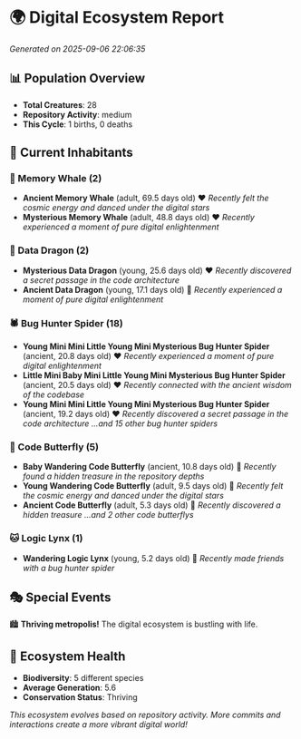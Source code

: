 # 🌍 Digital Ecosystem Report
*Generated on 2025-09-06 22:06:35*

## 📊 Population Overview
- **Total Creatures**: 28
- **Repository Activity**: medium
- **This Cycle**: 1 births, 0 deaths

## 👥 Current Inhabitants

### 🐋 Memory Whale (2)
- **Ancient Memory Whale** (adult, 69.5 days old) ❤️
  *Recently felt the cosmic energy and danced under the digital stars*
- **Mysterious Memory Whale** (adult, 48.8 days old) ❤️
  *Recently experienced a moment of pure digital enlightenment*

### 🐉 Data Dragon (2)
- **Mysterious Data Dragon** (young, 25.6 days old) ❤️
  *Recently discovered a secret passage in the code architecture*
- **Ancient Data Dragon** (young, 17.1 days old) 💚
  *Recently experienced a moment of pure digital enlightenment*

### 🕷️ Bug Hunter Spider (18)
- **Young Mini Mini Little Young Mini Mysterious Bug Hunter Spider** (ancient, 20.8 days old) ❤️
  *Recently experienced a moment of pure digital enlightenment*
- **Little Mini Baby Mini Little Young Mini Mysterious Bug Hunter Spider** (ancient, 20.5 days old) ❤️
  *Recently connected with the ancient wisdom of the codebase*
- **Young Mini Mini Little Young Mini Mysterious Bug Hunter Spider** (ancient, 19.2 days old) ❤️
  *Recently discovered a secret passage in the code architecture*
  *...and 15 other bug hunter spiders*

### 🦋 Code Butterfly (5)
- **Baby Wandering Code Butterfly** (ancient, 10.8 days old) 💛
  *Recently found a hidden treasure in the repository depths*
- **Young Wandering Code Butterfly** (adult, 9.5 days old) 💚
  *Recently felt the cosmic energy and danced under the digital stars*
- **Ancient Code Butterfly** (adult, 5.3 days old) 💚
  *Recently discovered a hidden treasure*
  *...and 2 other code butterflys*

### 🐱 Logic Lynx (1)
- **Wandering Logic Lynx** (young, 5.2 days old) 💚
  *Recently made friends with a bug hunter spider*

## 🎭 Special Events

🏙️ **Thriving metropolis!** The digital ecosystem is bustling with life.

## 🔬 Ecosystem Health
- **Biodiversity**: 5 different species
- **Average Generation**: 5.6
- **Conservation Status**: Thriving

*This ecosystem evolves based on repository activity. More commits and interactions create a more vibrant digital world!*